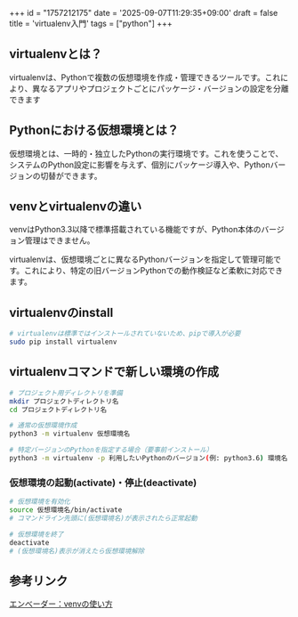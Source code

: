+++
id = "1757212175"
date = '2025-09-07T11:29:35+09:00'
draft = false
title = 'virtualenv入門'
tags = ["python"]
+++
## virtualenvとは？

virtualenvは、Pythonで複数の仮想環境を作成・管理できるツールです。これにより、異なるアプリやプロジェクトごとにパッケージ・バージョンの設定を分離できます

## Pythonにおける仮想環境とは？

仮想環境とは、一時的・独立したPythonの実行環境です。これを使うことで、システムのPython設定に影響を与えず、個別にパッケージ導入や、Pythonバージョンの切替ができます。

## venvとvirtualenvの違い

venvはPython3.3以降で標準搭載されている機能ですが、Python本体のバージョン管理はできません。

virtualenvは、仮想環境ごとに異なるPythonバージョンを指定して管理可能です。これにより、特定の旧バージョンPythonでの動作検証など柔軟に対応できます。

## virtualenvのinstall

```bash
# virtualenvは標準ではインストールされていないため、pipで導入が必要
sudo pip install virtualenv
```

## virtualenvコマンドで新しい環境の作成

```bash
# プロジェクト用ディレクトリを準備
mkdir プロジェクトディレクトリ名 
cd プロジェクトディレクトリ名

# 通常の仮想環境作成
python3 -m virtualenv 仮想環境名

# 特定バージョンのPythonを指定する場合（要事前インストール）
python3 -m virtualenv -p 利用したいPythonのバージョン(例: python3.6) 環境名
```

### 仮想環境の起動(activate)・停止(deactivate)

```bash
# 仮想環境を有効化
source 仮想環境名/bin/activate
# コマンドライン先頭に(仮想環境名)が表示されたら正常起動

# 仮想環境を終了
deactivate
# (仮想環境名)表示が消えたら仮想環境解除
```

## 参考リンク

[エンべーダー：venvの使い方](https://envader.plus/course/8/scenario/1074)